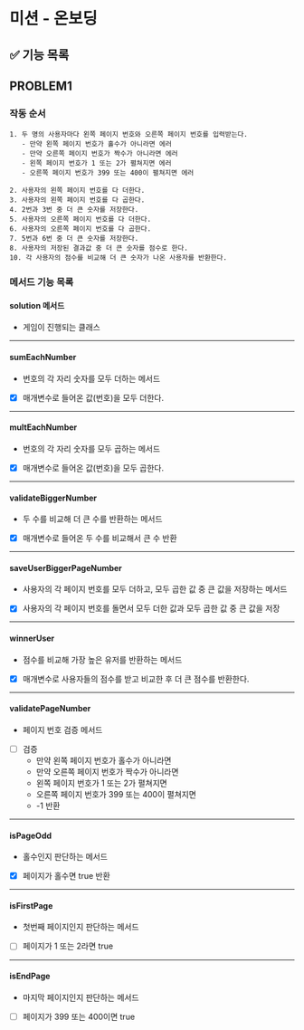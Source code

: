 # 미션 - 온보딩

## ✅ 기능 목록


## PROBLEM1

### 작동 순서

```
1. 두 명의 사용자마다 왼쪽 페이지 번호와 오른쪽 페이지 번호를 입력받는다.
   - 만약 왼쪽 페이지 번호가 홀수가 아니라면 에러 
   - 만약 오른쪽 페이지 번호가 짝수가 아니라면 에러
   - 왼쪽 페이지 번호가 1 또는 2가 펼쳐지면 에러
   - 오른쪽 페이지 번호가 399 또는 400이 펼쳐지면 에러

2. 사용자의 왼쪽 페이지 번호를 다 더한다. 
3. 사용자의 왼쪽 페이지 번호를 다 곱한다. 
4. 2번과 3번 중 더 큰 숫자를 저장한다.
5. 사용자의 오른쪽 페이지 번호를 다 더한다. 
6. 사용자의 오른쪽 페이지 번호를 다 곱한다. 
7. 5번과 6번 중 더 큰 숫자를 저장한다.
8. 사용자의 저장된 결과값 중 더 큰 숫자를 점수로 한다.
10. 각 사용자의 점수를 비교해 더 큰 숫자가 나온 사용자를 반환한다. 
```

### 메서드 기능 목록

#### solution 메서드
- 게임이 진행되는 클래스

---

#### sumEachNumber

- 번호의 각 자리 숫자를 모두 더하는 메서드
- [x] 매개변수로 들어온 값(번호)을 모두 더한다. 

--- 

#### multEachNumber

- 번호의 각 자리 숫자를 모두 곱하는 메서드
- [x] 매개변수로 들어온 값(번호)을 모두 곱한다.

---

#### validateBiggerNumber

- 두 수를 비교해 더 큰 수를 반환하는 메서드
- [x] 매개변수로 들어온 두 수를 비교해서 큰 수 반환

---

#### saveUserBiggerPageNumber

- 사용자의 각 페이지 번호를 모두 더하고, 모두 곱한 값 중 큰 값을 저장하는 메서드
- [x] 사용자의 각 페이지 번호를 돌면서 모두 더한 값과 모두 곱한 값 중 큰 값을 저장

---

#### winnerUser

- 점수를 비교해 가장 높은 유저를 반환하는 메서드
- [x] 매개변수로 사용자들의 점수를 받고 비교한 후 더 큰 점수를 반환한다.

---

#### validatePageNumber
- 페이지 번호 검증 메서드
- [ ] 검증
    - 만약 왼쪽 페이지 번호가 홀수가 아니라면
    - 만약 오른쪽 페이지 번호가 짝수가 아니라면
    - 왼쪽 페이지 번호가 1 또는 2가 펼쳐지면
    - 오른쪽 페이지 번호가 399 또는 400이 펼쳐지면
    - -1 반환

---

#### isPageOdd
- 홀수인지 판단하는 메서드
- [x] 페이지가 홀수면 true 반환

----

#### isFirstPage
- 첫번째 페이지인지 판단하는 메서드
- [ ] 페이지가 1 또는 2라면 true

----

#### isEndPage
- 마지막 페이지인지 판단하는 메서드
- [ ] 페이지가 399 또는 400이면 true